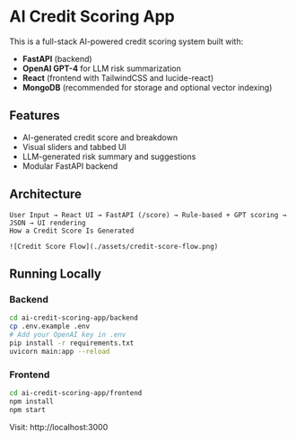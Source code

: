 
# AI Credit Scoring App

This is a full-stack AI-powered credit scoring system built with:
- **FastAPI** (backend)
- **OpenAI GPT-4** for LLM risk summarization
- **React** (frontend with TailwindCSS and lucide-react)
- **MongoDB** (recommended for storage and optional vector indexing)

## Features

- AI-generated credit score and breakdown
- Visual sliders and tabbed UI
- LLM-generated risk summary and suggestions
- Modular FastAPI backend

## Architecture

```
User Input → React UI → FastAPI (/score) → Rule-based + GPT scoring → JSON → UI rendering
How a Credit Score Is Generated

![Credit Score Flow](./assets/credit-score-flow.png)

```

## Running Locally

### Backend
```bash
cd ai-credit-scoring-app/backend
cp .env.example .env
# Add your OpenAI key in .env
pip install -r requirements.txt
uvicorn main:app --reload
```

### Frontend
```bash
cd ai-credit-scoring-app/frontend
npm install
npm start
```

Visit: http://localhost:3000

